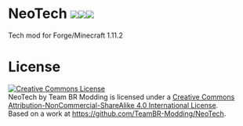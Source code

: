 NeoTech <a href='http://teambrmodding.com:8111/viewType.html?buildTypeId=NeoTech_Build&tab=buildTypeStatusDiv&branch_NeoTech=master'><img src="http://teambrmodding.com:8111/app/rest/builds/buildType:(id:NeoTech_Build)/statusIcon"/></a><a href='https://minecraft.curseforge.com/projects/neotech'><img src='http://cf.way2muchnoise.eu/full_neotech_downloads.svg'><img src='http://cf.way2muchnoise.eu/versions/neotech_latest.svg'></a>
===============
Tech mod for Forge/Minecraft 1.11.2

License
===============
<a rel="license" href="http://creativecommons.org/licenses/by-nc-sa/4.0/"><img alt="Creative Commons License" style="border-width:0" src="https://i.creativecommons.org/l/by-nc-sa/4.0/88x31.png" /></a><br /><span xmlns:dct="http://purl.org/dc/terms/" property="dct:title">NeoTech</span> by <span xmlns:cc="http://creativecommons.org/ns#" property="cc:attributionName">Team BR Modding</span> is licensed under a <a rel="license" href="http://creativecommons.org/licenses/by-nc-sa/4.0/">Creative Commons Attribution-NonCommercial-ShareAlike 4.0 International License</a>.<br />Based on a work at <a xmlns:dct="http://purl.org/dc/terms/" href="https://github.com/TeamBR-Modding/NeoTech" rel="dct:source">https://github.com/TeamBR-Modding/NeoTech</a>.


